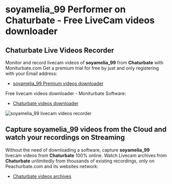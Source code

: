 # soyamelia_99 Performer on Chaturbate - Free LiveCam videos downloader

## Chaturbate Live Videos Recorder

Monitor and record livecam videos of **soyamelia_99** from **Chaturbate** with Moniturbate.com
Get a premium trial for free by just and only registering with your Email address:
* [soyamelia_99 Premium videos downloader](https://moniturbate.com/request-demo-licence-key.html)

Free livecam videos downloader - Moniturbate Software:
* [Chaturbate videos downloader](https://moniturbate.com/moniturbate-download-software.html)

![soyamelia_99 livecam videos recorder](https://peachurnet.com/templates/moniturbate-software.png)


## Capture soyamelia_99 videos from the Cloud and watch your recordings on Streaming

Without the need of downloading a software, capture **soyamelia_99** livecam videos from **Chaturbate** 100% online.
Watch Livecam archives from **Chaturbate** unlimitedly from thousands of existing recordings, only on Peachurbate.com and its websites network:
* [Chaturbate videos archives](https://peachurnet.com/)